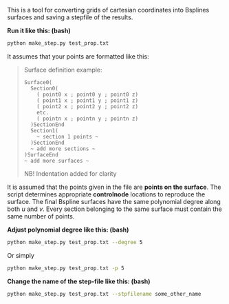 This is a tool for converting grids of cartesian coordinates into Bsplines surfaces and saving a stepfile of the results.

**Run it like this: (bash)**
```bash
python make_step.py test_prop.txt
```

It assumes that your points are formatted like this:   

> Surface definition example:
>
> ```text
> Surface0(
>   Section0(
>     ( point0 x ; point0 y ; point0 z)
>     ( point1 x ; point1 y ; point1 z)
>     ( point2 x ; point2 y ; point2 z)
>     etc.
>     ( pointn x ; pointn y ; pointn z)
>   )SectionEnd
>   Section1(
>     ~ section 1 points ~
>   )SectionEnd
>   ~ add more sections ~
> )SurfaceEnd
> ~ add more surfaces ~
> ```
> NB! Indentation added for clarity

It is assumed that the points given in the file are **points on the surface**. The script determines appropriate **controlnode** locations to reproduce the surface. The final Bspline surfaces have the same polynomial degree along both *u* and *v*. Every section belonging to the same surface must contain the same number of points. 

**Adjust polynomial degree like this: (bash)**
```bash
python make_step.py test_prop.txt --degree 5
```
Or simply 
```bash
python make_step.py test_prop.txt -p 5
```

**Change the name of the step-file like this: (bash)**
```bash
python make_step.py test_prop.txt --stpfilename some_other_name
```